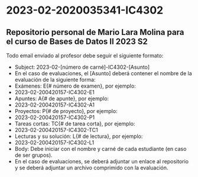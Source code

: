 # 2023-02-2020035341-IC4302
## Repositorio personal de Mario Lara Molina para el curso de Bases de Datos II 2023 S2

Todo email enviado al profesor debe seguir el siguiente formato:
- Subject: 2023-02-[número de carné]-IC4302-[Asunto]
- En el caso de evaluaciones, el [Asunto] deberá contener el nombre de la evaluación de la siguiente forma:
- Exámenes: E{# número de examen}, por ejemplo:
- 2023-02-200420157-IC4302-E1
- Apuntes: A{# de apunte}, por ejemplo:
- 2023-02-200420157-IC4302-A1
- Proyectos: P{# de proyecto}, por ejemplo:
- 2023-02-200420157-IC4302-P1
- Tareas cortas: TC{# de tarea corta}, por ejemplo:
- 2023-02-200420157-IC4302-TC1
- Lecturas y su solución: L{# de lectura}, por ejemplo:
- 2023-02-200420157-IC4302-L1
- Body: Debe iniciar con el nombre y carné de cada estudiante (en caso de ser grupos).
- En el caso de evaluaciones, se deberá adjuntar un enlace al repositorio y se deberá adjuntar un archivo comprimido con la evaluación.
